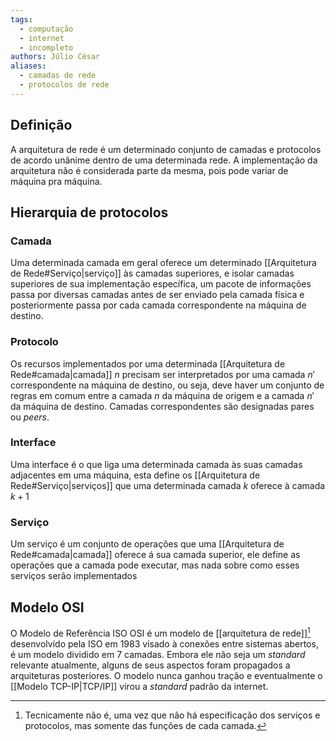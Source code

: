 ```yaml
---
tags:
  - computação
  - internet
  - incompleto
authors: Júlio César
aliases:
  - camadas de rede
  - protocolos de rede
---
```

## Definição

A arquitetura de rede é um determinado conjunto de camadas e protocolos de acordo unânime dentro de uma determinada rede. A implementação da arquitetura não é considerada parte da mesma, pois pode variar de máquina pra máquina.

## Hierarquia de protocolos
### Camada
Uma determinada camada em geral oferece um determinado [[Arquitetura de Rede#Serviço|serviço]] às camadas superiores, e isolar camadas superiores de sua implementação específica, um pacote de informações passa por diversas camadas antes de ser enviado pela camada física e posteriormente passa por cada camada correspondente na máquina de destino.
### Protocolo
Os recursos implementados por uma determinada [[Arquitetura de Rede#camada|camada]] $n$ precisam ser interpretados por uma camada $n'$ correspondente na máquina de destino, ou seja, deve haver um conjunto de regras em comum entre a camada $n$ da máquina de origem e a camada $n'$ da máquina de destino. Camadas correspondentes são designadas pares ou _peers_. 
### Interface
Uma interface é o que liga uma determinada camada às suas camadas adjacentes em uma máquina, esta define os [[Arquitetura de Rede#Serviço|serviços]] que uma determinada camada $k$ oferece à camada $k+1$
### Serviço
Um serviço é um conjunto de operações que uma [[Arquitetura de Rede#camada|camada]] oferece á sua camada superior, ele define as operações que a camada pode executar, mas nada sobre como esses serviços serão implementados

## Modelo OSI

O Modelo de Referência ISO OSI é um modelo de [[arquitetura de rede]][^1] desenvolvido pela ISO em 1983 visado à conexões entre sistemas abertos, é um modelo dividido em 7 camadas. Embora ele não seja um _standard_ relevante atualmente, alguns de seus aspectos foram propagados a arquiteturas posteriores. O modelo nunca ganhou tração e eventualmente o [[Modelo TCP-IP|TCP/IP]] virou a _standard_ padrão da internet.



[^1]: Tecnicamente não é, uma vez que não há especificação dos serviços e protocolos, mas somente das funções de cada camada.
